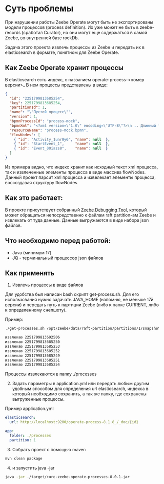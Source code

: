 # Суть проблемы

При нарушении работы Zeebe Operate могут быть не экспортированы модели процессов (process definition). Их уже может не быть в zeebe-records (сработал Curator), но они могут еще содержаться в самой Zeebe, во внутренней базе rockDb.

Задача этого проекта извлечь процессы из Zeebe и передать их в elasticsearch в формате, понятном для Zeebe Operate.

## Как Zeebe Operate хранит процессы

В elasticsearch есть индекс, с названием
operate-process-<номер версии>_
В нем процессы представлены в виде:
```json
{
  "id": "2251799813685254",
  "key": 2251799813685254,
  "partitionId": 1,
  "name": "\"Пустой процесс\"",
  "version": 1,
  "bpmnProcessId": "process-mock",
  "bpmnXml": "<?xml version=\"1.0\" encoding=\"UTF-8\"?>\n .. Длинный текст исходног XML процесса .. </bpmn:definitions>\n",
  "resourceName": "process-mock.bpmn",
  "flowNodes": [
    { "id": "Activity_1unr0y6", "name": null  },
    { "id": "StartEvent_1",     "name": null  },
    { "id": "Event_00iazs8",    "name": null  }
  ]
}
```
Из примера видно, что индекс хранит как исходный текст xml процесса, так и извлеченные элементы процесса в виде массива flowNodes.
Данный проект парсит xml процесса и извелекает элементы процесса, воссоздавая структуру flowNodes.


## Как это работает:

В проекте присутствует собранный [Zeebe Debugging Tool](https://github.com/Zelldon/zdb), который может обращаться непосредственно к файлам raft partition-ам Zeebe и извлекать от туда данные. Данные выгружаются в виде набора json файлов.

## Что необходимо перед работой:

* Java (минимум 17)
* JQ - терминальный процессор json файлов

## Как применять

1. Извлечь процессы в виде файлов

Для удобства был написан bash скрипт get-process.sh.
Для его использования нужно задачать JAVA_HOME (напомню, не меньше 17й версии) и передать путь к партиции Zeebe (либо к папке CURRENT, либо к определенному снепшоту).

Пример:
```bash
./get-processes.sh /opt/zeebe/data/raft-partition/partitions/1/snapshots/14477-2-14540-14539

извлекаю 2251799813692506
извлекаю 2251799813685250
извлекаю 2251799813685253
извлекаю 2251799813685252
извлекаю 2251799813685249
извлекаю 2251799813685251
извлекаю 2251799813685254
```
Процессы извлекаются в папку ./processes

2. Задать параметры в application.yml или передать любым другим удобным способом для определения url elasticsearch, индекса в который необходимо сохранить, а так же папку, где сохранены выгруженные процессы.

Пример application.yml
```yml
elasticsearch:
  url: http://localhost:9200/operate-process-8.1.8_/_doc/{id}

app:
  folder: ./processes
  partition: 1
```

3. Собрать проект с помощью maven 
```bash
mvn clean package
```

4. и запустить java -jar
```bash
java -jar ./target/cure-zeebe-operate-processes-0.0.1.jar
```